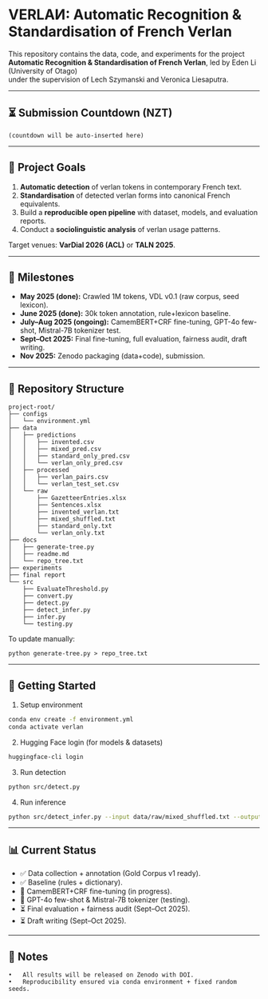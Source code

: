 # VERLAИ: Automatic Recognition & Standardisation of French Verlan

This repository contains the data, code, and experiments for the project  
**Automatic Recognition & Standardisation of French Verlan**, led by Eden Li (University of Otago)  
under the supervision of Lech Szymanski and Veronica Liesaputra.

---

## ⏳ Submission Countdown (NZT)

<!-- DUE:START -->
```text
(countdown will be auto-inserted here)
```
<!-- DUE:END -->

---

## 🎯 Project Goals

1. **Automatic detection** of verlan tokens in contemporary French text.  
2. **Standardisation** of detected verlan forms into canonical French equivalents.  
3. Build a **reproducible open pipeline** with dataset, models, and evaluation reports.  
4. Conduct a **sociolinguistic analysis** of verlan usage patterns.

Target venues: **VarDial 2026 (ACL)** or **TALN 2025**.

---

## 📆 Milestones

- **May 2025 (done):** Crawled 1M tokens, VDL v0.1 (raw corpus, seed lexicon).  
- **June 2025 (done):** 30k token annotation, rule+lexicon baseline.  
- **July–Aug 2025 (ongoing):** CamemBERT+CRF fine-tuning, GPT-4o few-shot, Mistral-7B tokenizer test.  
- **Sept–Oct 2025:** Final fine-tuning, full evaluation, fairness audit, draft writing.  
- **Nov 2025:** Zenodo packaging (data+code), submission.

---

## 📂 Repository Structure

<!-- TREE:START -->

```text
project-root/
├── configs
│   └── environment.yml
├── data
│   ├── predictions
│   │   ├── invented.csv
│   │   ├── mixed_pred.csv
│   │   ├── standard_only_pred.csv
│   │   └── verlan_only_pred.csv
│   ├── processed
│   │   ├── verlan_pairs.csv
│   │   └── verlan_test_set.csv
│   └── raw
│       ├── GazetteerEntries.xlsx
│       ├── Sentences.xlsx
│       ├── invented_verlan.txt
│       ├── mixed_shuffled.txt
│       ├── standard_only.txt
│       └── verlan_only.txt
├── docs
│   ├── generate-tree.py
│   ├── readme.md
│   └── repo_tree.txt
├── experiments
├── final report
└── src
    ├── EvaluateThreshold.py
    ├── convert.py
    ├── detect.py
    ├── detect_infer.py
    ├── infer.py
    └── testing.py
```
<!-- TREE:END -->

To update manually:
```text
python generate-tree.py > repo_tree.txt
```

---

## 🚀 Getting Started

1. Setup environment

```bash
conda env create -f environment.yml
conda activate verlan
```

2. Hugging Face login (for models & datasets)

```bash
huggingface-cli login
```

3. Run detection

```bash
python src/detect.py
```

4. Run inference

```bash
python src/detect_infer.py --input data/raw/mixed_shuffled.txt --output data/predictions/mixed_pred.csv
```


---

## 📊 Current Status
- ✅ Data collection + annotation (Gold Corpus v1 ready).
- ✅ Baseline (rules + dictionary).
- 🔄 CamemBERT+CRF fine-tuning (in progress).
- 🔄 GPT-4o few-shot & Mistral-7B tokenizer (testing).
- ⏳ Final evaluation + fairness audit (Sept–Oct 2025).
- ⏳ Draft writing (Sept–Oct 2025).

---

## 📌 Notes
	•	All results will be released on Zenodo with DOI.
	•	Reproducibility ensured via conda environment + fixed random seeds.
